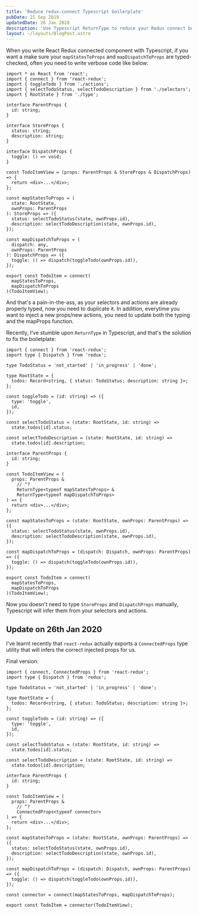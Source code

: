 ```yaml
---
title: 'Reduce redux-connect Typescript boilerplate'
pubDate: 21 Sep 2019
updatedDate: 26 Jan 2020
description: 'Use Typescript ReturnType to reduce your Redux connect boilerplate'
layout: ~/layouts/BlogPost.astro
---
```


When you write React Redux connected component with Typescript, if you want a make sure your `mapStatesToProps` and `mapDispatchToProps` are typed-checked, often you need to write verbose code like below:

```tsx
import * as React from 'react';
import { connect } from 'react-redux';
import { toggleTodo } from './actions';
import { selectTodoStatus, selectTodoDescription } from './selectors';
import { RootState } from './type';

interface ParentProps {
  id: string;
}

interface StoreProps {
  status: string;
  description: string;
}

interface DispatchProps {
  toggle: () => void;
}

const TodoItemView = (props: ParentProps & StoreProps & DispatchProps) => {
  return <div>...</div>;
};

const mapStatesToProps = (
  state: RootState,
  ownProps: ParentProps
): StoreProps => ({
  status: selectTodoStatus(state, ownProps.id),
  description: selectTodoDescription(state, ownProps.id),
});

const mapDispatchToProps = (
  dispatch: any,
  ownProps: ParentProps
): DispatchProps => ({
  toggle: () => dispatch(toggleTodo(ownProps.id)),
});

export const TodoItem = connect(
  mapStatesToProps,
  mapDispatchToProps
)(TodoItemView);
```

And that's a pain-in-the-ass, as your selectors and actions are already properly typed, now you need to duplicate it. In addition, everytime you want to inject a new props/new actions, you need to update both the typing and the mapProps function.

Recently, I've stumble upon `ReturnType` in Typescript, and that's the solution to fix the boiletplate:

```tsx twoslash {24-26}
import { connect } from 'react-redux';
import type { Dispatch } from 'redux';

type TodoStatus = 'not_started' | 'in_progress' | 'done';

type RootState = {
  todos: Record<string, { status: TodoStatus; description: string }>;
};

const toggleTodo = (id: string) => ({
  type: 'toggle',
  id,
});

const selectTodoStatus = (state: RootState, id: string) =>
  state.todos[id].status;

const selectTodoDescription = (state: RootState, id: string) =>
  state.todos[id].description;

interface ParentProps {
  id: string;
}

const TodoItemView = (
  props: ParentProps &
    // ^?
    ReturnType<typeof mapStatesToProps> &
    ReturnType<typeof mapDispatchToProps>
) => {
  return <div>...</div>;
};

const mapStatesToProps = (state: RootState, ownProps: ParentProps) => ({
  status: selectTodoStatus(state, ownProps.id),
  description: selectTodoDescription(state, ownProps.id),
});

const mapDispatchToProps = (dispatch: Dispatch, ownProps: ParentProps) => ({
  toggle: () => dispatch(toggleTodo(ownProps.id)),
});

export const TodoItem = connect(
  mapStatesToProps,
  mapDispatchToProps
)(TodoItemView);
```

Now you doesn't need to type `StoreProps` and `DispatchProps` manually, Typescript will infer them from your selectors and actions.

## Update on 26th Jan 2020

I've learnt recently that `react-redux` actually exports a `ConnectedProps` type utility that will infers the correct injected props for us.

Final version:

```tsx twoslash {1,24,25,39,41}
import { connect, ConnectedProps } from 'react-redux';
import type { Dispatch } from 'redux';

type TodoStatus = 'not_started' | 'in_progress' | 'done';

type RootState = {
  todos: Record<string, { status: TodoStatus; description: string }>;
};

const toggleTodo = (id: string) => ({
  type: 'toggle',
  id,
});

const selectTodoStatus = (state: RootState, id: string) =>
  state.todos[id].status;

const selectTodoDescription = (state: RootState, id: string) =>
  state.todos[id].description;

interface ParentProps {
  id: string;
}

const TodoItemView = (
  props: ParentProps &
    // ^?
    ConnectedProps<typeof connector>
) => {
  return <div>...</div>;
};

const mapStatesToProps = (state: RootState, ownProps: ParentProps) => ({
  status: selectTodoStatus(state, ownProps.id),
  description: selectTodoDescription(state, ownProps.id),
});

const mapDispatchToProps = (dispatch: Dispatch, ownProps: ParentProps) => ({
  toggle: () => dispatch(toggleTodo(ownProps.id)),
});

const connector = connect(mapStatesToProps, mapDispatchToProps);

export const TodoItem = connector(TodoItemView);
```

